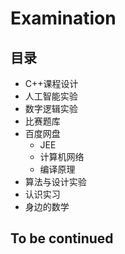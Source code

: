 # Examination

## 目录

- C++课程设计
- 人工智能实验
- 数字逻辑实验
- 比赛题库
- 百度网盘
  - JEE
  - 计算机网络
  - 编译原理
- 算法与设计实验
- 认识实习
- 身边的数学

## To be continued
